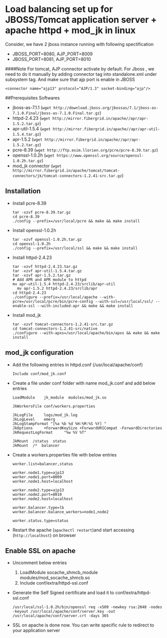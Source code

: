 Load balancing set up for JBOSS/Tomcat application server + apache httpd + mod_jk in linux
===================================================================================

Consider, we have 2 jboss instance running with following spectification
- JBOSS_PORT=8080, AJP_PORT=8009
- JBOSS_PORT=8081, AJP_PORT=8010

####Note
For tomcat, AJP connector activate by default. For Jboss , we need to do it manually by adding connector tag into standalone.xml under subsystem tag. And make sure that ajp port is enable in JBOSS

```
<connector name="ajp13" protocol="AJP/1.3" socket-binding="ajp"/>
```

##Prerequisites Softwares
- jboss-as-7.1.1 (``` wget http://download.jboss.org/jbossas/7.1/jboss-as-7.1.0.Final/jboss-as-7.1.0.Final.tar.gz ```)
- httpd-2.4.23 (``` wget http://mirror.fibergrid.in/apache//apr/apr-1.5.2.tar.gz ```)
- apr-util-1.5.4 (``` wget http://mirror.fibergrid.in/apache//apr/apr-util-1.5.4.tar.gz ```)
- apr-1.5.2 (``` wget http://mirror.fibergrid.in/apache//apr/apr-1.5.2.tar.gz ```)
- pcre-8.39 (``` wget http://ftp.exim.llorien.org/pcre/pcre-8.39.tar.gz ```)
- openssl-1.0.2h (``` wget https://www.openssl.org/source/openssl-1.0.2h.tar.gz ```)
- mod_jk connector (``` wget http://mirror.fibergrid.in/apache/tomcat/tomcat-connectors/jk/tomcat-connectors-1.2.41-src.tar.gz ```)

## Installation 
- Install pcre-8.39

    ```
    tar -xzvf pcre-8.39.tar.gz
    cd pcre-8.39
    ./config --prefix=/usr/local/pcre && make && make install
    ```
- Install openssl-1.0.2h

    ```
    tar -xzvf openssl-1.0.2h.tar.gz
    cd openssl-1.0.2h
    ./config --prefix=/usr/local/ssl && make && make install
    ```
- Install httpd-2.4.23

    ```
    tar -xzvf httpd-2.4.23.tar.gz
    tar -xzvf apr-util-1.5.4.tar.gz
    tar -xzvf apr-1.5.2.tar.gz
    # Add APR and APR module to httpd
    mv apr-util-1.5.4 httpd-2.4.23/srclib/apr-util
	  mv apr-1.5.2 httpd-2.4.23/srclib/apr
    cd httpd-2.4.23
    ./configure --prefix=/usr/local/apache --with-pcre=/usr/local/pcre/bin/pcre-config --with-ssl=/usr/local/ssl/ --enable-ssl --with-included-apr && make && make install
    ```
- Install mod_jk

    ```
    tar -xzvf tomcat-connectors-1.2.41-src.tar.gz
    cd tomcat-connectors-1.2.41-src/native
    ./configure --with-apxs=/usr/local/apache/bin/apxs && make && make install
    ```
## mod_jk configuration
- Add the following entries in httpd.conf (/usr/local/apache/conf)

    ```
    Include conf/mod_jk.conf
    ```

- Create a file under conf folder with name mod_jk.conf and add below entries

    
    ```
    LoadModule    jk_module  modules/mod_jk.so

    JkWorkersFile conf/workers.properties

    JkLogFile     logs/mod_jk.log
    JkLogLevel    emerg
    JkLogStampFormat "[%a %b %d %H:%M:%S %Y] "
    JkOptions     +ForwardKeySize +ForwardURICompat -ForwardDirectories
    JkRequestLogFormat     "%w %V %T"

    JkMount  /status  status
    JkMount  /*  balancer

    ```
    
- Create a workers.properties file with below entries
    

    ```
    worker.list=balancer,status

    worker.node1.type=ajp13
    worker.node1.port=8009
    worker.node1.host=localhost
    
    worker.node2.type=ajp13
    worker.node2.port=8010
    worker.node2.host=localhost
    
    worker.balancer.type=lb
    worker.balancer.balance_workers=node1,node2
    
    worker.status.type=status

    ```
- Restart the apache (``` apachectl restart ```)and start accessing (``` http://localhost ```) on browser


## Enable SSL on apache

- Uncomment below entries
    1. LoadModule socache_shmcb_module modules/mod_socache_shmcb.so
    2. Include conf/extra/httpd-ssl.conf

- Generate the Self Signed certificate and load it to conf/extra/httpd-ssl.conf
    
    ``` /usr/local/ssl-1.0.2h/bin/openssl req -x509 -newkey rsa:2048 -nodes -keyout /usr/local/apache/conf/server.key -out /usr/local/apache/conf/server.crt -days 365 ```
- SSL on apache is done now. You can write specific rule to redirect to your application server
